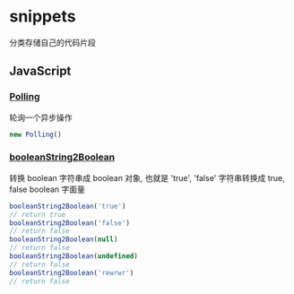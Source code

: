 # snippets

分类存储自己的代码片段

## JavaScript

### [Polling](./js/polling.js)

轮询一个异步操作

```js
new Polling()
```

### [booleanString2Boolean](./js/boolean-string-2-boolean)

转换 boolean 字符串成 boolean 对象, 也就是 'true', 'false' 字符串转换成 true, false boolean 字面量

```js
booleanString2Boolean('true')
// return true
booleanString2Boolean('false')
// return false
booleanString2Boolean(null)
// return false
booleanString2Boolean(undefined)
// return false
booleanString2Boolean('rewrwr')
// return false
```
